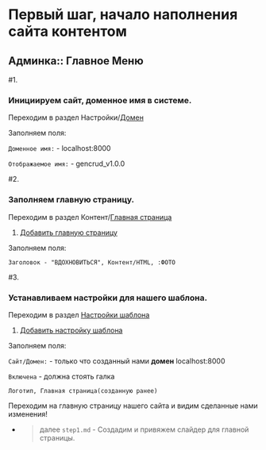 # Первый шаг, начало наполнения сайта контентом
## Админка:: Главное Меню



#1.
### Инициируем сайт, доменное имя в системе.
Переходим в раздел Настройки/[Домен](http://localhost:8000/admin/sites/site/)

Заполняем поля:

``Доменное имя:`` - localhost:8000

``Отображаемое имя:`` - gencrud_v1.0.0



#2.
### Заполняем главную страницу.
Переходим в раздел Контент/[Главная страница](http://localhost:8000/admin/home/home/)

1. [Добавить главную страницу](http://localhost:8000/admin/settings_template/settingstemplate/add/)

Заполняем поля:

``Заголовок - "ВДОХНОВИТЬСЯ", Контент/HTML, :ФОТО`` 



#3.
### Устанавливаем настройки для нашего шаблона.
Переходим в раздел [Настройки шаблона](http://localhost:8000/admin/settings_template/settingstemplate/)

1. [Добавить настройку шаблона](http://localhost:8000/admin/settings_template/settingstemplate/add/)

Заполняем поля:

``Сайт/Домен:`` - только что созданный нами **домен** localhost:8000

``Включена`` - должна стоять галка

``Логотип, Главная страница(созданную ранее)``


Переходим на главную страницу нашего сайта и видим сделанные нами изменения!


- > далее ``step1.md`` - Создадим и привяжем слайдер для главной страницы.

